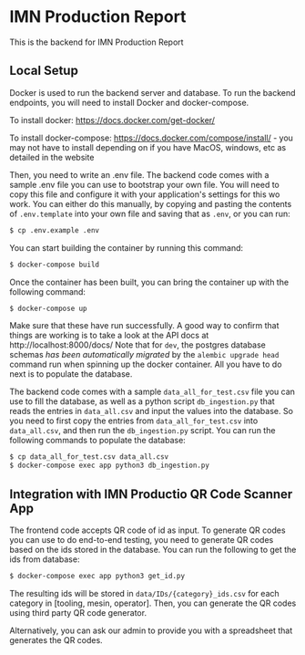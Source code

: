 # IMN Production Report

This is the backend for IMN Production Report

## Local Setup

Docker is used to run the backend server and database. To run the backend endpoints, 
you will need to install Docker and docker-compose.

To install docker: https://docs.docker.com/get-docker/

To install docker-compose: https://docs.docker.com/compose/install/ - you may
not have to install depending on if you have MacOS, windows, etc as detailed in
the website

Then, you need to write an .env file. The backend code comes 
with a sample .env file you can use to bootstrap your own file.
You will need to copy this file and configure it with your application's
settings for this wo work. You can either do this manually, by copying 
and pasting the contents of `.env.template` into your own file and saving 
that as `.env`, or you can run: 
```sh
$ cp .env.example .env
```

You can start building the container by running this command:
```sh
$ docker-compose build
```

Once the container has been built, you can bring the container up
with the following command:
```sh
$ docker-compose up
```

Make sure that these have run successfully. A good way to confirm 
that things are working is to take a look at the API docs at http://localhost:8000/docs/
Note that for `dev`, the postgres database schemas *has been automatically migrated* by
the `alembic upgrade head` command run when spinning up the docker container. 
All you have to do next is to populate the database.

The backend code comes with a sample `data_all_for_test.csv` file you can use to fill 
the database, as well as a python script `db_ingestion.py` that reads the entries in 
`data_all.csv` and input the values into the database. So you need to first copy the entries from 
`data_all_for_test.csv` into `data_all.csv`, and then run the `db_ingestion.py` script. 
You can run the following commands to populate the database:
```sh
$ cp data_all_for_test.csv data_all.csv
$ docker-compose exec app python3 db_ingestion.py
```

## Integration with IMN Productio QR Code Scanner App

The frontend code accepts QR code of id as input. To generate QR codes you 
can use to do end-to-end testing, you need to generate QR codes based on the ids
stored in the database. You can run the following to get the ids from database:
```sh
$ docker-compose exec app python3 get_id.py
```

The resulting ids will be stored in `data/IDs/{category}_ids.csv` for each category in [tooling, mesin, operator]. Then, you can generate the QR codes using third party QR code generator.

Alternatively, you can ask our admin to provide you with a spreadsheet that generates the QR codes.
